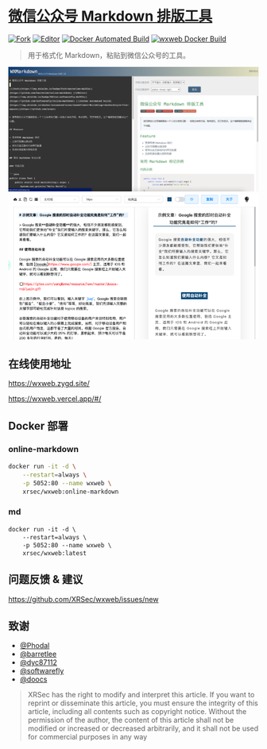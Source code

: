 # [微信公众号 Markdown 排版工具](https://blog.zygd.site/%E5%BE%AE%E4%BF%A1%E5%85%AC%E4%BC%97%E5%8F%B7%20Markdown%20%E6%8E%92%E7%89%88%E5%B7%A5%E5%85%B7.html)

[![Fork](https://img.shields.io/badge/Fork-barretlee-da282a)](https://github.com/barretlee/online-markdown) [![Editor](https://img.shields.io/badge/Editor-softwarefly-da282a)](https://github.com/softwarefly/online-markdown) [![Docker Automated Build](https://img.shields.io/docker/automated/xrsec/wxweb?label=Build&logo=docker&style=flat-square)](https://hub.docker.com/r/xrsec/wxweb) [![wxweb Docker Build](https://github.com/XRSec/wxweb/actions/workflows/wxweb_docker_build.yml/badge.svg)](https://github.com/XRSec/wxweb/actions/workflows/wxweb_docker_build.yml)

>  用于格式化 Markdown，粘贴到微信公众号的工具。

![online-markdown](Resources/online-markdown.png)
![md](Resources/md.png)


## 在线使用地址

<https://wxweb.zygd.site/>

<https://wxweb.vercel.app/#/>

## Docker 部署

### online-markdown

```bash
docker run -it -d \
    --restart=always \
    -p 5052:80 --name wxweb \
    xrsec/wxweb:online-markdown
```

### md

```
docker run -it -d \
    --restart=always \
    -p 5052:80 --name wxweb \
    xrsec/wxweb:latest
```

## 问题反馈 & 建议

<https://github.com/XRSec/wxweb/issues/new>

## 致谢

* [@Phodal](https://github.com/phodal)
* [@barretlee](https://github.com/barretlee)
* [@dyc87112](https://github.com/dyc87112)
* [@softwarefly](https://github.com/softwarefly/online-markdown)
* [@doocs](https://github.com/doocs/md.git)

> XRSec has the right to modify and interpret this article. If you want to reprint or disseminate this article, you must ensure the integrity of this article, including all contents such as copyright notice. Without the permission of the author, the content of this article shall not be modified or increased or decreased arbitrarily, and it shall not be used for commercial purposes in any way
